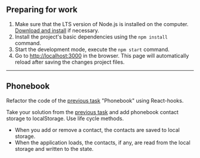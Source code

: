 ## Preparing for work

1. Make sure that the LTS version of Node.js is installed on the computer.
   [Download and install](https://nodejs.org/en/) if necessary.
2. Install the project's basic dependencies using the `npm install` command.
3. Start the development mode, execute the `npm start` command.
4. Go to [http://localhost:3000](http://localhost:3000) in the browser. This
   page will automatically reload after saving the changes project files.

---

## Phonebook

Refactor the code of the
[previous task](https://github.com/AM1007/goit-react-woolf-hw-02-phonebook)
"Phonebook" using React-hooks.

Take your solution from the
[previous task](https://github.com/AM1007/goit-react-woolf-hw-02-phonebook) and
add phonebook contact storage to localStorage. Use life cycle methods.

- When you add or remove a contact, the contacts are saved to local storage.
- When the application loads, the contacts, if any, are read from the local
  storage and written to the state.
